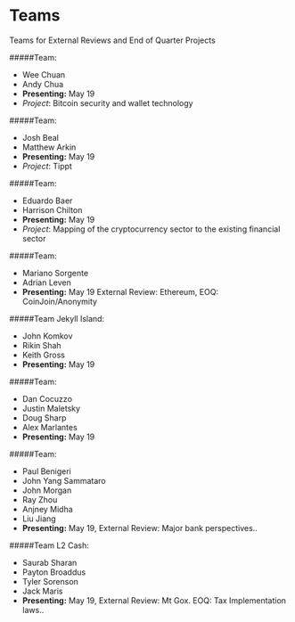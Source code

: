 Teams
=====

Teams for External Reviews and End of Quarter Projects


#####Team:
  * Wee Chuan
  * Andy Chua
  * **Presenting:** May 19
  * *Project*: Bitcoin security and wallet technology
  
#####Team:
  * Josh Beal
  * Matthew Arkin
  * **Presenting:** May 19
  * *Project*: Tippt

#####Team:
  * Eduardo Baer
  * Harrison Chilton
  * **Presenting:** May 19
  * *Project*: Mapping of the cryptocurrency sector to the existing financial sector

#####Team:
  * Mariano Sorgente
  * Adrian Leven
  * **Presenting:** May 19 External Review: Ethereum, EOQ: CoinJoin/Anonymity


#####Team Jekyll Island:
  * John Komkov
  * Rikin Shah
  * Keith Gross
  * **Presenting:** May 19

#####Team:
  * Dan Cocuzzo
  * Justin Maletsky
  * Doug Sharp
  * Alex Marlantes
  * **Presenting:** May 19

#####Team:
  * Paul Benigeri
  * John Yang Sammataro
  * John Morgan
  * Ray Zhou
  * Anjney Midha
  * Liu Jiang
  * **Presenting:** May 19, External Review: Major bank perspectives..

#####Team L2 Cash:
  * Saurab Sharan
  * Payton Broaddus
  * Tyler Sorenson
  * Jack Maris
  * **Presenting:** May 19, External Review: Mt Gox. EOQ: Tax Implementation laws..




